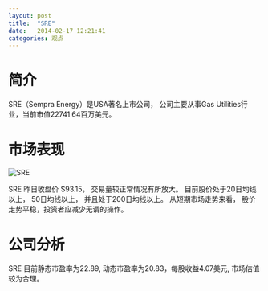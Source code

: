 ```yaml
---
layout: post
title:  "SRE"
date:   2014-02-17 12:21:41
categories: 观点
---
```


# 简介
SRE（Sempra Energy）是USA著名上市公司，
公司主要从事Gas Utilities行业，当前市值22741.64百万美元。

# 市场表现

![SRE](http://finviz.com/chart.ashx?t=SRE&ty=c&ta=1&p=d&s=l)

SRE 昨日收盘价 $93.15，
交易量较正常情况有所放大。
目前股价处于20日均线以上，
50日均线以上，
并且处于200日均线以上。
从短期市场走势来看，
股价走势平稳，投资者应减少无谓的操作。

# 公司分析
SRE 目前静态市盈率为22.89, 动态市盈率为20.83，每股收益4.07美元,
市场估值较为合理。
